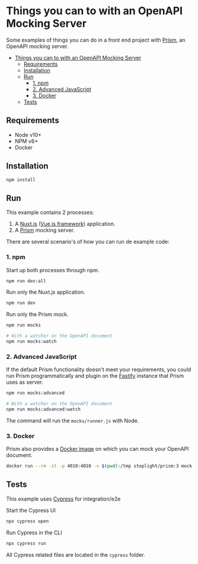 # Things you can to with an OpenAPI Mocking Server

Some examples of things you can do in a front end project with [Prism](https://stoplight.io/open-source/prism/), an OpenAPI mocking server.

- [Things you can to with an OpenAPI Mocking Server](#things-you-can-to-with-an-openapi-mocking-server)
	- [Requirements](#requirements)
	- [Installation](#installation)
	- [Run](#run)
		- [1. npm](#1-npm)
		- [2. Advanced JavaScript](#2-advanced-javascript)
		- [3. Docker](#3-docker)
	- [Tests](#tests)

## Requirements
- Node v10+
- NPM v6+
- Docker

## Installation
```sh
npm install
```

## Run
This example contains 2 processes:
1. A [Nuxt.js](https://nuxtjs.org/) ([Vue.js framework](https://vuejs.org/)) application.
2. A [Prism](https://stoplight.io/p/docs/gh/stoplightio/prism) mocking server.

There are several scenario's of how you can run de example code:

### 1. npm
Start up both processes through npm.
```sh
npm run dev:all
```

Run only the Nuxt.js application.
```sh
npm run dev
```

Run only the Prism mock.
```sh
npm run mocks

# With a watcher on the OpenAPI document
npm run mocks:watch
```

### 2. Advanced JavaScript
If the default Prism functionality doesn't meet your requirements, you could run Prism programmatically and plugin on the [Fastify](https://www.fastify.io/) instance that Prism uses as server.
```sh
npm run mocks:advanced

# With a watcher on the OpenAPI document
npm run mocks:advanced:watch
```

The command will run the `mocks/runner.js` with Node.

### 3. Docker
Prism also provides a [Docker image](https://stoplight.io/p/docs/gh/stoplightio/prism/docs/getting-started/installation.md#docker) on which you can mock your OpenAPI document.

```sh
docker run --rm -it -p 4010:4010 -v $(pwd):/tmp stoplight/prism:3 mock -d -h 0.0.0.0 "mocks/prism.js"
```

## Tests
This example uses [Cypress](https://www.cypress.io/) for integration/e2e

Start the Cypress UI
```sh
npx cypress open
```

Run Cypress in the CLI
```sh
npx cypress run
```

All Cypress related files are located in the `cypress` folder.
